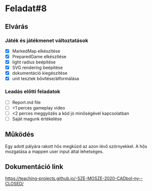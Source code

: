 # Feladat#8

## Elvárás

### Játék és játékmenet változtatások
- [x] MarkedMap elkészítése
- [x] PreparedGame elkészítése
- [x] light radius beépítése
- [x] SVG rendering beépítése
- [x] dokumentáció kiegészítése
- [x] unit tesztek bővítése/átformálása

### Leadás előtti feladatok
- [ ] Report.md file
- [ ] <1 perces gameplay video
- [ ] <2 perces meggyözés a kód jó minőségével kapcsolatban
- [ ] Saját magunk értékelése

## Működés

Egy adott pályára rakott hős megküzd az azon lévő szörnyekkel. 
A hős mozgatása a mappen user input által lehetséges.

## Dokumentáció link

https://teaching-projects.github.io/-SZE-MOSZE-2020-CADbol-ny--CLOSED/

